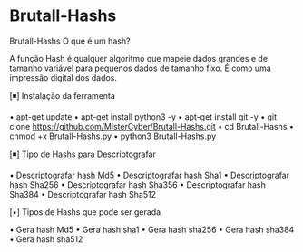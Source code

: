 # Brutall-Hashs
Brutall-Hashs
O que é um hash?

A função Hash é qualquer algoritmo que mapeie dados grandes e de tamanho variável para pequenos dados de tamanho fixo. É como uma impressão digital dos dados. 



[◾] Instalação da ferramenta

• apt-get update
• apt-get install python3 -y
• apt-get install git -y
• git clone https://github.com/MisterCyber/Brutall-Hashs.git
• cd Brutall-Hashs
• chmod +x Brutall-Hashs.py
• python3 Brutall-Hashs.py




[◾] Tipo de Hashs para Descriptografar 

• Descriptografar hash Md5
• Descriptografar hash Sha1
• Descriptografar hash Sha256
• Descriptografar hash Sha356
• Descriptografar hash Sha384
• Descriptografar hash Sha512

[▪] Tipos de Hashs que pode ser gerada

• Gera hash Md5
• Gera hash sha1
• Gera hash sha256
• Gera hash sha384
• Gera hash sha512

 
